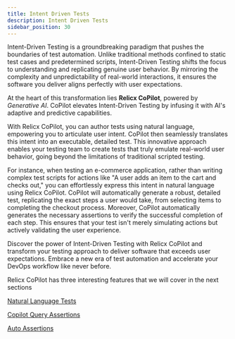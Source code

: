 ```yaml
---
title: Intent Driven Tests
description: Intent Driven Tests
sidebar_position: 30
---
```

Intent-Driven Testing is a groundbreaking paradigm that pushes the boundaries of test automation. Unlike traditional methods confined to static test cases and predetermined scripts, Intent-Driven Testing shifts the focus to understanding and replicating genuine user behavior. By mirroring the complexity and unpredictability of real-world interactions, it ensures the software you deliver aligns perfectly with user expectations.

At the heart of this transformation lies **Relicx CoPilot**, powered by *Generative AI*. CoPilot elevates Intent-Driven Testing by infusing it with AI's adaptive and predictive capabilities.

With Relicx CoPilot, you can author tests using natural language, empowering you to articulate user intent. CoPilot then seamlessly translates this intent into an executable, detailed test. This innovative approach enables your testing team to create tests that truly emulate real-world user behavior, going beyond the limitations of traditional scripted testing.

For instance, when testing an e-commerce application, rather than writing complex test scripts for actions like "A user adds an item to the cart and checks out," you can effortlessly express this intent in natural language using Relicx CoPilot. CoPilot will automatically generate a robust, detailed test, replicating the exact steps a user would take, from selecting items to completing the checkout process. Moreover, CoPilot automatically generates the necessary assertions to verify the successful completion of each step. This ensures that your test isn't merely simulating actions but actively validating the user experience.

Discover the power of Intent-Driven Testing with Relicx CoPilot and transform your testing approach to deliver software that exceeds user expectations. Embrace a new era of test automation and accelerate your DevOps workflow like never before.

Relicx CoPilot has three interesting features that we will cover in the next sections&#x20;

[Natural Language Tests](<./harness-ai-copilot/natural-language-tests.md>)

[Copilot Query Assertions](<./harness-ai-copilot/ai-assertions.md>)

[Auto Assertions](<./harness-ai-copilot/ai-auto-assertions.md>)
